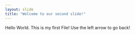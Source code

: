 ```yaml
---
layout: slide
title: "Welcome to our second slide!"
---
```

Hello World. This is my first File!
Use the left arrow to go back!
